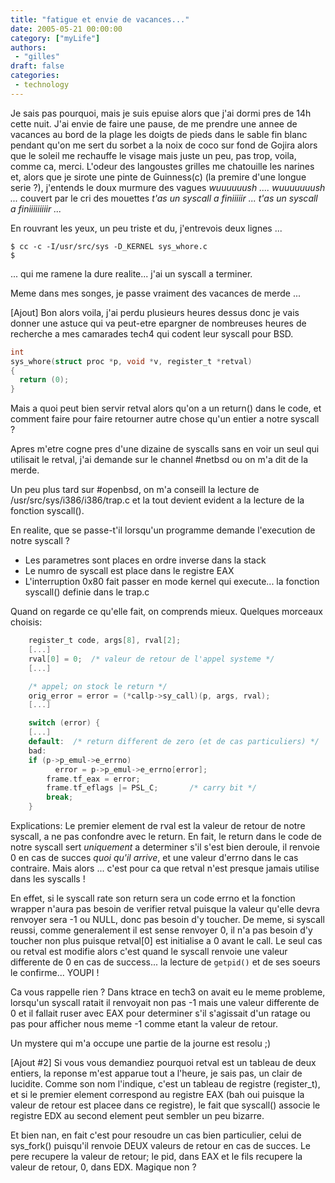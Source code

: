 ```yaml
---
title: "fatigue et envie de vacances..."
date: 2005-05-21 00:00:00
category: ["myLife"]
authors:
 - "gilles"
draft: false
categories:
 - technology
---
```


Je sais pas pourquoi, mais je suis epuise alors que j'ai dormi pres de 14h cette nuit.
J'ai envie de faire une pause,
de me prendre une annee de vacances au bord de la plage les doigts de pieds dans le sable fin blanc pendant qu'on me sert du sorbet a la noix de coco sur fond de Gojira alors que le soleil me rechauffe le visage mais juste un peu, pas trop, voila, comme ca, merci.
L'odeur des langoustes grilles me chatouille les narines et, alors que je sirote une pinte de Guinness(c) (la premire d'une longue serie ?),
j'entends le doux murmure des vagues _wuuuuuush .... wuuuuuuush ..._ couvert par le cri des mouettes _t'as un syscall a finiiiiir ... t'as un syscall a finiiiiiiiiir ..._ 

En rouvrant les yeux, un peu triste et du, j'entrevois deux lignes ... 

```shell
$ cc -c -I/usr/src/sys -D_KERNEL sys_whore.c 
$ 
```

... qui me ramene  la dure realite... j'ai un syscall a terminer. 

Meme dans mes songes, je passe vraiment des vacances de merde ... 

[Ajout] 
Bon alors voila,
j'ai perdu plusieurs heures dessus donc je vais donner une astuce qui va peut-etre epargner de nombreuses heures de recherche a mes camarades tech4 qui codent leur syscall pour BSD. 

```c
int
sys_whore(struct proc *p, void *v, register_t *retval)
{
  return (0);
}
```

Mais a quoi peut bien servir retval alors qu'on a un return() dans le code,
et comment faire pour faire retourner autre chose qu'un entier a notre syscall ? 

Apres m'etre cogne pres d'une dizaine de syscalls sans en voir un seul qui utilisait le retval,
j'ai demande sur le channel #netbsd ou on m'a dit de la merde.

Un peu plus tard sur #openbsd,
on m'a conseill la lecture de /usr/src/sys/i386/i386/trap.c et la tout devient evident a la lecture de la fonction syscall(). 

En realite,
que se passe-t'il lorsqu'un programme demande l'execution de notre syscall ? 
- Les parametres sont places en ordre inverse dans la stack 
- Le numro de syscall est place dans le registre EAX 
- L'interruption 0x80 fait passer en mode kernel qui execute... la fonction syscall() definie dans le trap.c 

Quand on regarde ce qu'elle fait, on comprends mieux. Quelques morceaux choisis: 

```c
    register_t code, args[8], rval[2];
    [...]
    rval[0] = 0;  /* valeur de retour de l'appel systeme */
    [...]

    /* appel; on stock le return */
    orig_error = error = (*callp->sy_call)(p, args, rval);
    [...]

    switch (error) {
    [...]
    default:  /* return different de zero (et de cas particuliers) */
    bad:
    if (p->p_emul->e_errno)
	      error = p->p_emul->e_errno[error];
        frame.tf_eax = error;
        frame.tf_eflags |= PSL_C;       /* carry bit */
        break;
    }
```

Explications: 
Le premier element de rval est la valeur de retour de notre syscall, a ne pas confondre avec le return.
En fait, le return dans le code de notre syscall sert *uniquement* a determiner s'il s'est bien deroule,
il renvoie 0 en cas de succes *quoi qu'il arrive*,
et une valeur d'errno dans le cas contraire.
Mais alors ... c'est pour ca que retval n'est presque jamais utilise dans les syscalls ! 

En effet,
si le syscall rate son return sera un code errno et la fonction wrapper n'aura pas besoin de verifier retval puisque la valeur qu'elle devra renvoyer sera -1 ou NULL, donc pas besoin d'y toucher. De meme, si syscall reussi, comme generalement il est sense renvoyer 0, il n'a pas besoin d'y toucher non plus puisque retval[0] est initialise a 0 avant le call. Le seul cas ou retval est modifie alors c'est quand le syscall renvoie une valeur differente de 0 en cas de success...
la lecture de `getpid()` et de ses soeurs le confirme...
YOUPI ! 

Ca vous rappelle rien ?
Dans ktrace en tech3 on avait eu le meme probleme,
lorsqu'un syscall ratait il renvoyait non pas -1 mais une valeur differente de 0 et il fallait ruser avec EAX pour determiner s'il s'agissait d'un ratage ou pas pour afficher nous meme -1 comme etant la valeur de retour. 

Un mystere qui m'a occupe une partie de la journe est resolu ;) 

[Ajout #2] 
Si vous vous demandiez pourquoi retval est un tableau de deux entiers,
la reponse m'est apparue tout a l'heure, je sais pas, un clair de lucidite.
Comme son nom l'indique, c'est un tableau de registre (register_t),
et si le premier element correspond au registre EAX (bah oui puisque la valeur de retour est placee dans ce registre),
le fait que syscall() associe le registre EDX au second element peut sembler un peu bizarre. 

Et bien nan,
en fait c'est pour resoudre un cas bien particulier,
celui de sys_fork() puisqu'il renvoie DEUX valeurs de retour en cas de succes.
Le pere recupere la valeur de retour; le pid, dans EAX et le fils recupere la valeur de retour, 0, dans EDX.
Magique non ?
